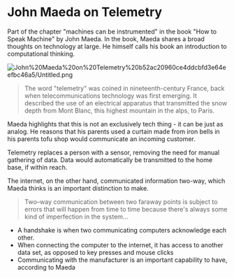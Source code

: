 # John Maeda on Telemetry

Part of the chapter "machines can be instrumented" in the book "How to Speak Machine" by John Maeda. In the book, Maeda shares a broad thoughts on technology at large. He himself calls his book an introduction to computational thinking.

![John%20Maeda%20on%20Telemetry%20b52ac20960ce4ddcbfd3e64eefbc46a5/Untitled.png](John%20Maeda%20on%20Telemetry%20b52ac20960ce4ddcbfd3e64eefbc46a5/Untitled.png)

> The word "telemetry" was coined in nineteenth-century France, back when telecommunications technology was first emerging. It described the use of an electrical apparatus that transmitted the snow depth from Mont Blanc, this highest mountain in the alps, to Paris.

Maeda highlights that this is not an exclusively tech thing - it can be just as analog. He reasons that his parents used a curtain made from iron bells in his parents tofu shop would communicate an incoming customer.

Telemetry replaces a person with a sensor, removing the need for manual gathering of data. Data would automatically be transmitted to the home base, if within reach. 

The internet, on the other hand, communicated information two-way, which Maeda thinks is an important distinction to make.

> Two–way communication between two faraway points is subject to errors that will happen from time to time because there's always some kind of imperfection in the system…

- A handshake is when two communicating computers acknowledge each other.
- When connecting the computer to the internet, it has access to another data set, as opposed to key presses and mouse clicks
- Communicating with the manufacturer is an important capability to have, according to Maeda